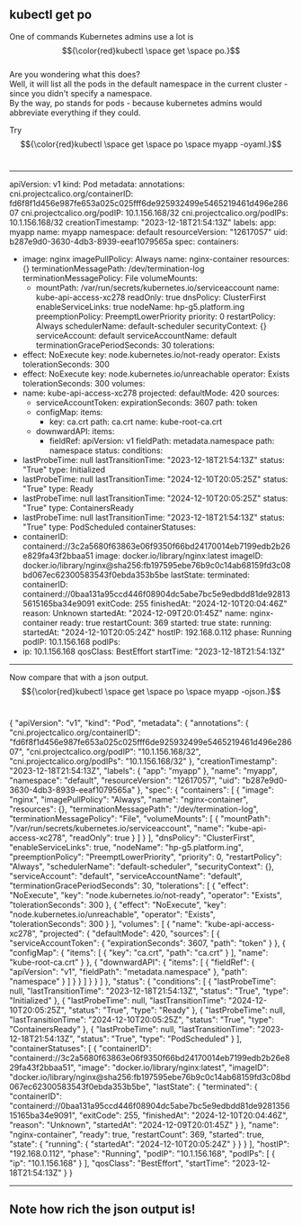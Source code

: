 ## kubectl get po<br />
One of commands Kubernetes admins use a lot is $${\color{red}kubectl \space get \space po.}$$<br />
Are you wondering what this does?<br />
Well, it will list all the pods in the default namespace in the current cluster - since you didn't specify a namespace.<br />
By the way, po stands for pods - because kubernetes admins would abbreviate everything if they could.<br />

Try $${\color{red}kubectl \space get \space po \space myapp -oyaml.}$$<br />

---
apiVersion: v1
kind: Pod
metadata:
  annotations:
    cni.projectcalico.org/containerID: fd6f8f1d456e987fe653a025c025fff6de925932499e5465219461d496e28607
    cni.projectcalico.org/podIP: 10.1.156.168/32
    cni.projectcalico.org/podIPs: 10.1.156.168/32
  creationTimestamp: "2023-12-18T21:54:13Z"
  labels:
    app: myapp
  name: myapp
  namespace: default
  resourceVersion: "12617057"
  uid: b287e9d0-3630-4db3-8939-eeaf1079565a
spec:
  containers:
  - image: nginx
    imagePullPolicy: Always
    name: nginx-container
    resources: {}
    terminationMessagePath: /dev/termination-log
    terminationMessagePolicy: File
    volumeMounts:
    - mountPath: /var/run/secrets/kubernetes.io/serviceaccount
      name: kube-api-access-xc278
      readOnly: true
  dnsPolicy: ClusterFirst
  enableServiceLinks: true
  nodeName: hp-g5.platform.ing
  preemptionPolicy: PreemptLowerPriority
  priority: 0
  restartPolicy: Always
  schedulerName: default-scheduler
  securityContext: {}
  serviceAccount: default
  serviceAccountName: default
  terminationGracePeriodSeconds: 30
  tolerations:
  - effect: NoExecute
    key: node.kubernetes.io/not-ready
    operator: Exists
    tolerationSeconds: 300
  - effect: NoExecute
    key: node.kubernetes.io/unreachable
    operator: Exists
    tolerationSeconds: 300
  volumes:
  - name: kube-api-access-xc278
    projected:
      defaultMode: 420
      sources:
      - serviceAccountToken:
          expirationSeconds: 3607
          path: token
      - configMap:
          items:
          - key: ca.crt
            path: ca.crt
          name: kube-root-ca.crt
      - downwardAPI:
          items:
          - fieldRef:
              apiVersion: v1
              fieldPath: metadata.namespace
            path: namespace
status:
  conditions:
  - lastProbeTime: null
    lastTransitionTime: "2023-12-18T21:54:13Z"
    status: "True"
    type: Initialized
  - lastProbeTime: null
    lastTransitionTime: "2024-12-10T20:05:25Z"
    status: "True"
    type: Ready
  - lastProbeTime: null
    lastTransitionTime: "2024-12-10T20:05:25Z"
    status: "True"
    type: ContainersReady
  - lastProbeTime: null
    lastTransitionTime: "2023-12-18T21:54:13Z"
    status: "True"
    type: PodScheduled
  containerStatuses:
  - containerID: containerd://3c2a5680f63863e06f9350f66bd24170014eb7199edb2b26e829fa43f2bbaa51
    image: docker.io/library/nginx:latest
    imageID: docker.io/library/nginx@sha256:fb197595ebe76b9c0c14ab68159fd3c08bd067ec62300583543f0ebda353b5be
    lastState:
      terminated:
        containerID: containerd://0baa131a95ccd446f08904dc5abe7bc5e9edbdd81de928135615165ba34e9091
        exitCode: 255
        finishedAt: "2024-12-10T20:04:46Z"
        reason: Unknown
        startedAt: "2024-12-09T20:01:45Z"
    name: nginx-container
    ready: true
    restartCount: 369
    started: true
    state:
      running:
        startedAt: "2024-12-10T20:05:24Z"
  hostIP: 192.168.0.112
  phase: Running
  podIP: 10.1.156.168
  podIPs:
  - ip: 10.1.156.168
  qosClass: BestEffort
  startTime: "2023-12-18T21:54:13Z"
---



Now compare that with a json output.
$${\color{red}kubectl \space get \space po \space myapp -ojson.}$$<br />


{
    "apiVersion": "v1",
    "kind": "Pod",
    "metadata": {
        "annotations": {
            "cni.projectcalico.org/containerID": "fd6f8f1d456e987fe653a025c025fff6de925932499e5465219461d496e28607",
            "cni.projectcalico.org/podIP": "10.1.156.168/32",
            "cni.projectcalico.org/podIPs": "10.1.156.168/32"
        },
        "creationTimestamp": "2023-12-18T21:54:13Z",
        "labels": {
            "app": "myapp"
        },
        "name": "myapp",
        "namespace": "default",
        "resourceVersion": "12617057",
        "uid": "b287e9d0-3630-4db3-8939-eeaf1079565a"
    },
    "spec": {
        "containers": [
            {
                "image": "nginx",
                "imagePullPolicy": "Always",
                "name": "nginx-container",
                "resources": {},
                "terminationMessagePath": "/dev/termination-log",
                "terminationMessagePolicy": "File",
                "volumeMounts": [
                    {
                        "mountPath": "/var/run/secrets/kubernetes.io/serviceaccount",
                        "name": "kube-api-access-xc278",
                        "readOnly": true
                    }
                ]
            }
        ],
        "dnsPolicy": "ClusterFirst",
        "enableServiceLinks": true,
        "nodeName": "hp-g5.platform.ing",
        "preemptionPolicy": "PreemptLowerPriority",
        "priority": 0,
        "restartPolicy": "Always",
        "schedulerName": "default-scheduler",
        "securityContext": {},
        "serviceAccount": "default",
        "serviceAccountName": "default",
        "terminationGracePeriodSeconds": 30,
        "tolerations": [
            {
                "effect": "NoExecute",
                "key": "node.kubernetes.io/not-ready",
                "operator": "Exists",
                "tolerationSeconds": 300
            },
            {
                "effect": "NoExecute",
                "key": "node.kubernetes.io/unreachable",
                "operator": "Exists",
                "tolerationSeconds": 300
            }
        ],
        "volumes": [
            {
                "name": "kube-api-access-xc278",
                "projected": {
                    "defaultMode": 420,
                    "sources": [
                        {
                            "serviceAccountToken": {
                                "expirationSeconds": 3607,
                                "path": "token"
                            }
                        },
                        {
                            "configMap": {
                                "items": [
                                    {
                                        "key": "ca.crt",
                                        "path": "ca.crt"
                                    }
                                ],
                                "name": "kube-root-ca.crt"
                            }
                        },
                        {
                            "downwardAPI": {
                                "items": [
                                    {
                                        "fieldRef": {
                                            "apiVersion": "v1",
                                            "fieldPath": "metadata.namespace"
                                        },
                                        "path": "namespace"
                                    }
                                ]
                            }
                        }
                    ]
                }
            }
        ]
    },
    "status": {
        "conditions": [
            {
                "lastProbeTime": null,
                "lastTransitionTime": "2023-12-18T21:54:13Z",
                "status": "True",
                "type": "Initialized"
            },
            {
                "lastProbeTime": null,
                "lastTransitionTime": "2024-12-10T20:05:25Z",
                "status": "True",
                "type": "Ready"
            },
            {
                "lastProbeTime": null,
                "lastTransitionTime": "2024-12-10T20:05:25Z",
                "status": "True",
                "type": "ContainersReady"
            },
            {
                "lastProbeTime": null,
                "lastTransitionTime": "2023-12-18T21:54:13Z",
                "status": "True",
                "type": "PodScheduled"
            }
        ],
        "containerStatuses": [
            {
                "containerID": "containerd://3c2a5680f63863e06f9350f66bd24170014eb7199edb2b26e829fa43f2bbaa51",
                "image": "docker.io/library/nginx:latest",
                "imageID": "docker.io/library/nginx@sha256:fb197595ebe76b9c0c14ab68159fd3c08bd067ec62300583543f0ebda353b5be",
                "lastState": {
                    "terminated": {
                        "containerID": "containerd://0baa131a95ccd446f08904dc5abe7bc5e9edbdd81de928135615165ba34e9091",
                        "exitCode": 255,
                        "finishedAt": "2024-12-10T20:04:46Z",
                        "reason": "Unknown",
                        "startedAt": "2024-12-09T20:01:45Z"
                    }
                },
                "name": "nginx-container",
                "ready": true,
                "restartCount": 369,
                "started": true,
                "state": {
                    "running": {
                        "startedAt": "2024-12-10T20:05:24Z"
                    }
                }
            }
        ],
        "hostIP": "192.168.0.112",
        "phase": "Running",
        "podIP": "10.1.156.168",
        "podIPs": [
            {
                "ip": "10.1.156.168"
            }
        ],
        "qosClass": "BestEffort",
        "startTime": "2023-12-18T21:54:13Z"
    }
}

---

## Note how rich the json output is!
